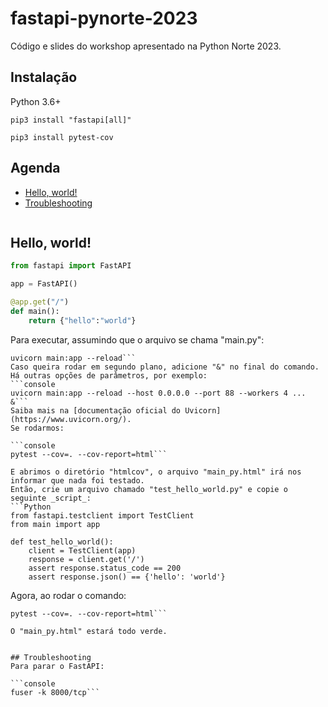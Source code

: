 # fastapi-pynorte-2023
Código e slides do workshop apresentado na Python Norte 2023.

## Instalação
Python 3.6+

```pip3 install "fastapi[all]"```

```pip3 install pytest-cov```

## Agenda
- [Hello, world!](#hello-world)
- [Troubleshooting](#troubleshooting)

```Python
```


## Hello, world!
```Python
from fastapi import FastAPI

app = FastAPI()

@app.get("/")
def main():
	return {"hello":"world"}
```
Para executar, assumindo que o arquivo se chama "main.py":
```console
uvicorn main:app --reload```
Caso queira rodar em segundo plano, adicione "&" no final do comando. Há outras opções de parâmetros, por exemplo:
```console
uvicorn main:app --reload --host 0.0.0.0 --port 88 --workers 4 ... &```
Saiba mais na [documentação oficial do Uvicorn](https://www.uvicorn.org/).
Se rodarmos:

```console
pytest --cov=. --cov-report=html```

E abrimos o diretório "htmlcov", o arquivo "main_py.html" irá nos informar que nada foi testado.
Então, crie um arquivo chamado "test_hello_world.py" e copie o seguinte _script_:
```Python
from fastapi.testclient import TestClient
from main import app

def test_hello_world():
	client = TestClient(app)
	response = client.get('/')
	assert response.status_code == 200
	assert response.json() == {'hello': 'world'}
```
Agora, ao rodar o comando:

```console
pytest --cov=. --cov-report=html```

O "main_py.html" estará todo verde.


## Troubleshooting
Para parar o FastAPI:

```console
fuser -k 8000/tcp```
